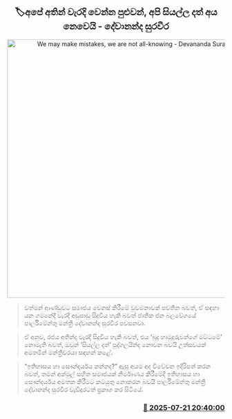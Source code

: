 <p align='center'><b><h2 align='center' title='We may make mistakes, we are not all-knowing - Devananda Suraweera'>🏷අපේ අතින් වැරදි වෙන්න පුළුවන්, අපි සියල්ල දත් අය නෙවෙයි - දේවානන්ද සුරවීර</h2></b></p>
<p align='center'><img src='https://helakuru.sgp1.cdn.digitaloceanspaces.com/esana/images/lib/dewananda-suraweera-1.jpg' width='600' alt='We may make mistakes, we are not all-knowing - Devananda Suraweera'></p>

> වත්මන් ආණ්ඩුවට සමාජය වෙනස් කිරීමේ වුවමනාවක් පවතින බවත්, ඒ සඳහා යන ගමනේදී වැරදි අඩුපාඩු සිදුවිය හැකි බවත් ජාතික ජන බලවේගයේ පාර්ලිමේන්තු මන්ත්‍රී දේවානන්ද සුරවීර පවසනවා.

> ඒ අනුව, රජය අතින්ද වැරදි සිදුවිය හැකි බවත්, එය ‘බුදු හාමුදුරුවන්ගේ මට්ටමේ’ නොමැති බවත්, ඔවුන් ‘සියල්ල දත්’ පුද්ගලයින්ද නොවන බවයි උත්සවයක් අමතමින් මන්ත්‍රීවරයා සඳහන් කළේ.

> “ඉතිහාසය හා සෞන්දර්යය කන්නද?” ඇසූ අයම අද විවේචන ඉදිරිපත් කරන බවත්, තමන් අක්මුල් සහිත සමාජයක් නිර්මාණය කිරීමේදී ඉතිහාසය හා සෞන්දර්යය අමතක කිරීමට කටයුතු නොකරන බවයි පාර්ලිමේන්තු මන්ත්‍රී දේවානන්ද සුරවීර වැඩිදුරටත් ප්‍රකාශ කර සිටියේ.



<h3 align='right'><a href='https://www.helakuru.lk/esana/p/112033/'>📅 2025-07-21 20:40:00</a></h3>
